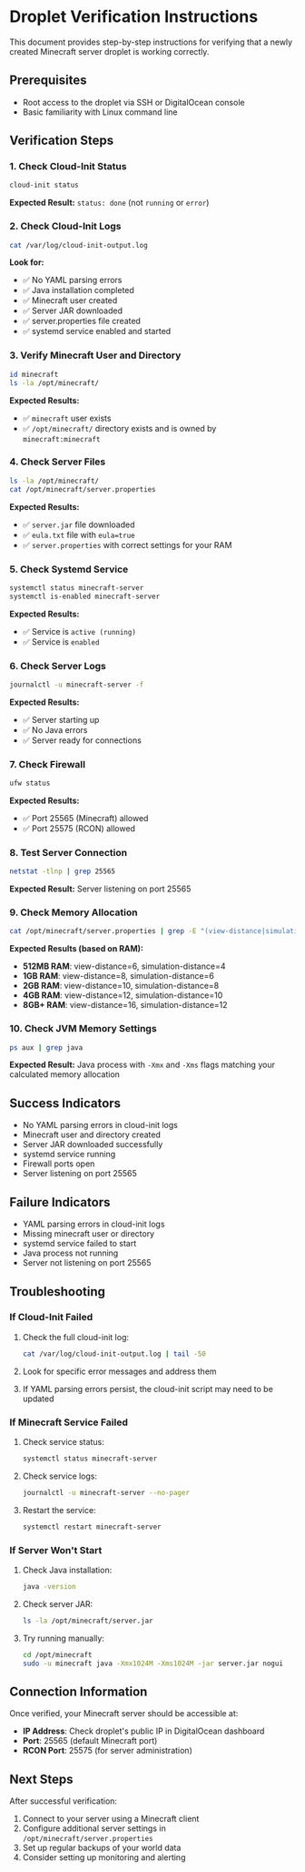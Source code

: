 # Droplet Verification Instructions

This document provides step-by-step instructions for verifying that a newly created Minecraft server droplet is working correctly.

## Prerequisites

- Root access to the droplet via SSH or DigitalOcean console
- Basic familiarity with Linux command line

## Verification Steps

### 1. Check Cloud-Init Status

```bash
cloud-init status
```

**Expected Result:** `status: done` (not `running` or `error`)

### 2. Check Cloud-Init Logs

```bash
cat /var/log/cloud-init-output.log
```

**Look for:**
- ✅ No YAML parsing errors
- ✅ Java installation completed
- ✅ Minecraft user created
- ✅ Server JAR downloaded
- ✅ server.properties file created
- ✅ systemd service enabled and started

### 3. Verify Minecraft User and Directory

```bash
id minecraft
ls -la /opt/minecraft/
```

**Expected Results:**
- ✅ `minecraft` user exists
- ✅ `/opt/minecraft/` directory exists and is owned by `minecraft:minecraft`

### 4. Check Server Files

```bash
ls -la /opt/minecraft/
cat /opt/minecraft/server.properties
```

**Expected Results:**
- ✅ `server.jar` file downloaded
- ✅ `eula.txt` file with `eula=true`
- ✅ `server.properties` with correct settings for your RAM

### 5. Check Systemd Service

```bash
systemctl status minecraft-server
systemctl is-enabled minecraft-server
```

**Expected Results:**
- ✅ Service is `active (running)`
- ✅ Service is `enabled`

### 6. Check Server Logs

```bash
journalctl -u minecraft-server -f
```

**Expected Results:**
- ✅ Server starting up
- ✅ No Java errors
- ✅ Server ready for connections

### 7. Check Firewall

```bash
ufw status
```

**Expected Results:**
- ✅ Port 25565 (Minecraft) allowed
- ✅ Port 25575 (RCON) allowed

### 8. Test Server Connection

```bash
netstat -tlnp | grep 25565
```

**Expected Result:** Server listening on port 25565

### 9. Check Memory Allocation

```bash
cat /opt/minecraft/server.properties | grep -E "(view-distance|simulation-distance)"
```

**Expected Results (based on RAM):**
- **512MB RAM**: view-distance=6, simulation-distance=4
- **1GB RAM**: view-distance=8, simulation-distance=6
- **2GB RAM**: view-distance=10, simulation-distance=8
- **4GB RAM**: view-distance=12, simulation-distance=10
- **8GB+ RAM**: view-distance=16, simulation-distance=12

### 10. Check JVM Memory Settings

```bash
ps aux | grep java
```

**Expected Result:** Java process with `-Xmx` and `-Xms` flags matching your calculated memory allocation

## Success Indicators

- No YAML parsing errors in cloud-init logs
- Minecraft user and directory created
- Server JAR downloaded successfully
- systemd service running
- Firewall ports open
- Server listening on port 25565

## Failure Indicators

- YAML parsing errors in cloud-init logs
- Missing minecraft user or directory
- systemd service failed to start
- Java process not running
- Server not listening on port 25565

## Troubleshooting

### If Cloud-Init Failed

1. Check the full cloud-init log:
   ```bash
   cat /var/log/cloud-init-output.log | tail -50
   ```

2. Look for specific error messages and address them

3. If YAML parsing errors persist, the cloud-init script may need to be updated

### If Minecraft Service Failed

1. Check service status:
   ```bash
   systemctl status minecraft-server
   ```

2. Check service logs:
   ```bash
   journalctl -u minecraft-server --no-pager
   ```

3. Restart the service:
   ```bash
   systemctl restart minecraft-server
   ```

### If Server Won't Start

1. Check Java installation:
   ```bash
   java -version
   ```

2. Check server JAR:
   ```bash
   ls -la /opt/minecraft/server.jar
   ```

3. Try running manually:
   ```bash
   cd /opt/minecraft
   sudo -u minecraft java -Xmx1024M -Xms1024M -jar server.jar nogui
   ```

## Connection Information

Once verified, your Minecraft server should be accessible at:
- **IP Address**: Check droplet's public IP in DigitalOcean dashboard
- **Port**: 25565 (default Minecraft port)
- **RCON Port**: 25575 (for server administration)

## Next Steps

After successful verification:
1. Connect to your server using a Minecraft client
2. Configure additional server settings in `/opt/minecraft/server.properties`
3. Set up regular backups of your world data
4. Consider setting up monitoring and alerting
